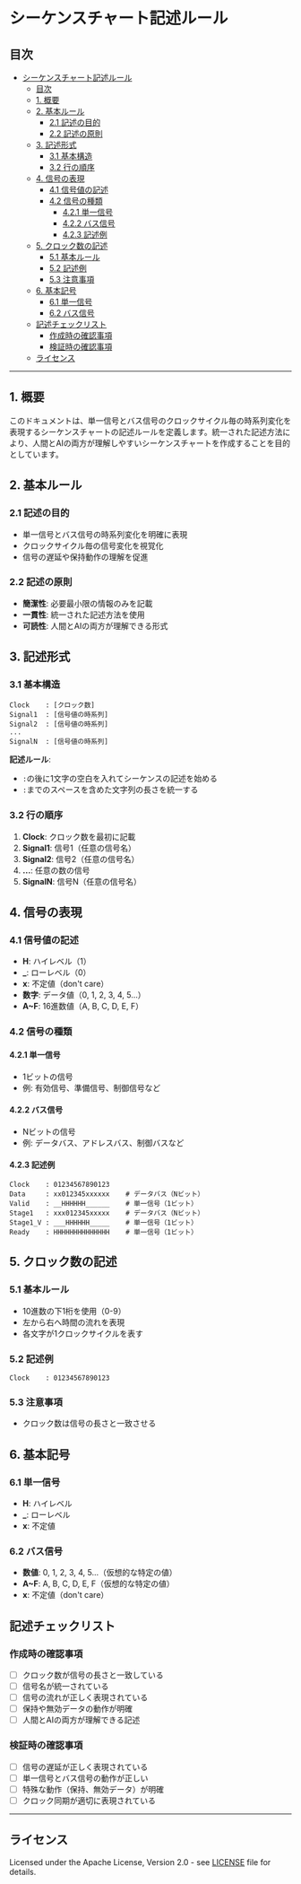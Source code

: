 # シーケンスチャート記述ルール

## 目次

- [シーケンスチャート記述ルール](#シーケンスチャート記述ルール)
  - [目次](#目次)
  - [1. 概要](#1-概要)
  - [2. 基本ルール](#2-基本ルール)
    - [2.1 記述の目的](#21-記述の目的)
    - [2.2 記述の原則](#22-記述の原則)
  - [3. 記述形式](#3-記述形式)
    - [3.1 基本構造](#31-基本構造)
    - [3.2 行の順序](#32-行の順序)
  - [4. 信号の表現](#4-信号の表現)
    - [4.1 信号値の記述](#41-信号値の記述)
    - [4.2 信号の種類](#42-信号の種類)
      - [4.2.1 単一信号](#421-単一信号)
      - [4.2.2 バス信号](#422-バス信号)
      - [4.2.3 記述例](#423-記述例)
  - [5. クロック数の記述](#5-クロック数の記述)
    - [5.1 基本ルール](#51-基本ルール)
    - [5.2 記述例](#52-記述例)
    - [5.3 注意事項](#53-注意事項)
  - [6. 基本記号](#6-基本記号)
    - [6.1 単一信号](#61-単一信号)
    - [6.2 バス信号](#62-バス信号)
  - [記述チェックリスト](#記述チェックリスト)
    - [作成時の確認事項](#作成時の確認事項)
    - [検証時の確認事項](#検証時の確認事項)
  - [ライセンス](#ライセンス)

---

## 1. 概要

このドキュメントは、単一信号とバス信号のクロックサイクル毎の時系列変化を表現するシーケンスチャートの記述ルールを定義します。統一された記述方法により、人間とAIの両方が理解しやすいシーケンスチャートを作成することを目的としています。

## 2. 基本ルール

### 2.1 記述の目的
- 単一信号とバス信号の時系列変化を明確に表現
- クロックサイクル毎の信号変化を視覚化
- 信号の遅延や保持動作の理解を促進

### 2.2 記述の原則
- **簡潔性**: 必要最小限の情報のみを記載
- **一貫性**: 統一された記述方法を使用
- **可読性**: 人間とAIの両方が理解できる形式

## 3. 記述形式

### 3.1 基本構造
```
Clock    : [クロック数]
Signal1  : [信号値の時系列]
Signal2  : [信号値の時系列]
...
SignalN  : [信号値の時系列]
```

**記述ルール**: 
- `:`の後に1文字の空白を入れてシーケンスの記述を始める
- `:`までのスペースを含めた文字列の長さを統一する

### 3.2 行の順序
1. **Clock**: クロック数を最初に記載
2. **Signal1**: 信号1（任意の信号名）
3. **Signal2**: 信号2（任意の信号名）
4. **...**: 任意の数の信号
5. **SignalN**: 信号N（任意の信号名）

## 4. 信号の表現

### 4.1 信号値の記述
- **H**: ハイレベル（1）
- **_**: ローレベル（0）
- **x**: 不定値（don't care）
- **数字**: データ値（0, 1, 2, 3, 4, 5...）
- **A~F**: 16進数値（A, B, C, D, E, F）

### 4.2 信号の種類

#### 4.2.1 単一信号
- 1ビットの信号
- 例: 有効信号、準備信号、制御信号など

#### 4.2.2 バス信号
- Nビットの信号
- 例: データバス、アドレスバス、制御バスなど

#### 4.2.3 記述例
```
Clock    : 01234567890123
Data     : xx012345xxxxxx    # データバス（Nビット）
Valid    : __HHHHHH______    # 単一信号（1ビット）
Stage1   : xxx012345xxxxx    # データバス（Nビット）
Stage1_V : ___HHHHHH_____    # 単一信号（1ビット）
Ready    : HHHHHHHHHHHHHH    # 単一信号（1ビット）
```

## 5. クロック数の記述

### 5.1 基本ルール
- 10進数の下1桁を使用（0-9）
- 左から右へ時間の流れを表現
- 各文字が1クロックサイクルを表す

### 5.2 記述例
```
Clock    : 01234567890123
```

### 5.3 注意事項
- クロック数は信号の長さと一致させる

## 6. 基本記号

### 6.1 単一信号
- **H**: ハイレベル
- **_**: ローレベル
- **x**: 不定値

### 6.2 バス信号
- **数値**: 0, 1, 2, 3, 4, 5...（仮想的な特定の値）
- **A~F**: A, B, C, D, E, F（仮想的な特定の値）
- **x**: 不定値（don't care）

## 記述チェックリスト

### 作成時の確認事項
- [ ] クロック数が信号の長さと一致している
- [ ] 信号名が統一されている
- [ ] 信号の流れが正しく表現されている
- [ ] 保持や無効データの動作が明確
- [ ] 人間とAIの両方が理解できる記述

### 検証時の確認事項
- [ ] 信号の遅延が正しく表現されている
- [ ] 単一信号とバス信号の動作が正しい
- [ ] 特殊な動作（保持、無効データ）が明確
- [ ] クロック同期が適切に表現されている

---

## ライセンス

Licensed under the Apache License, Version 2.0 - see [LICENSE](LICENSE) file for details. 